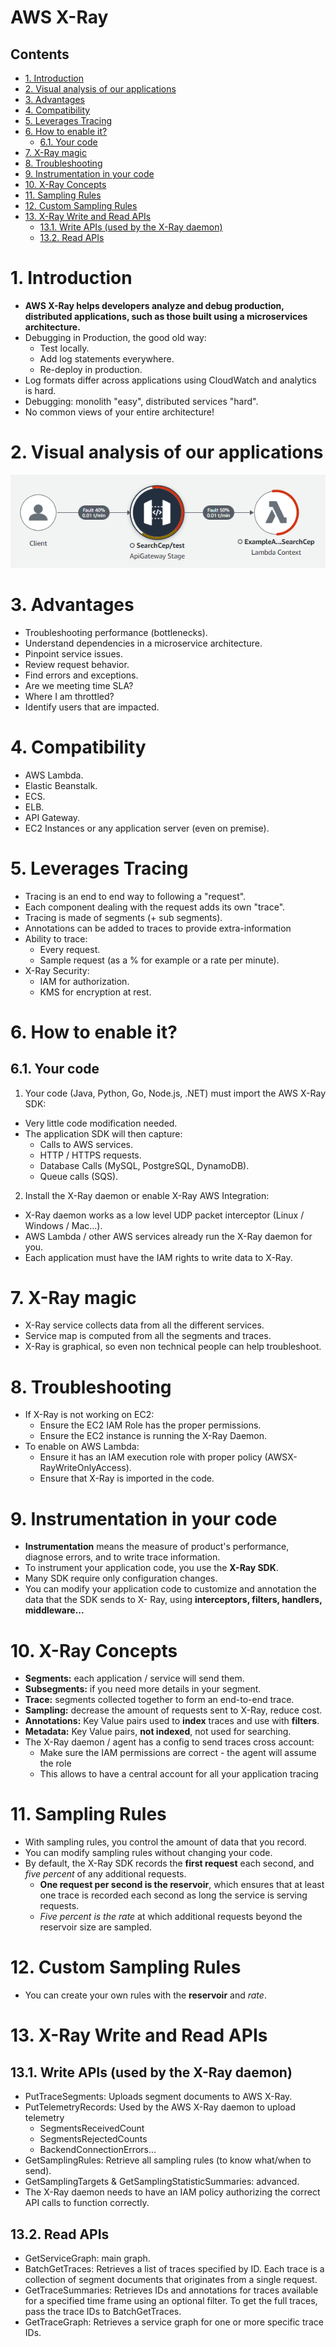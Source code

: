 # AWS X-Ray<!-- omit in toc -->

## Contents <!-- omit in toc -->

- [1. Introduction](#1-introduction)
- [2. Visual analysis of our applications](#2-visual-analysis-of-our-applications)
- [3. Advantages](#3-advantages)
- [4. Compatibility](#4-compatibility)
- [5. Leverages Tracing](#5-leverages-tracing)
- [6. How to enable it?](#6-how-to-enable-it)
  - [6.1. Your code](#61-your-code)
- [7. X-Ray magic](#7-x-ray-magic)
- [8. Troubleshooting](#8-troubleshooting)
- [9. Instrumentation in your code](#9-instrumentation-in-your-code)
- [10. X-Ray Concepts](#10-x-ray-concepts)
- [11. Sampling Rules](#11-sampling-rules)
- [12. Custom Sampling Rules](#12-custom-sampling-rules)
- [13. X-Ray Write and Read APIs](#13-x-ray-write-and-read-apis)
  - [13.1. Write APIs (used by the X-Ray daemon)](#131-write-apis-used-by-the-x-ray-daemon)
  - [13.2. Read APIs](#132-read-apis)

# 1. Introduction

- **AWS X-Ray helps developers analyze and debug production, distributed applications, such as those built using a microservices architecture.**
- Debugging in Production, the good old way:
  - Test locally.
  - Add log statements everywhere.
  - Re-deploy in production.
- Log formats differ across applications using CloudWatch and analytics is hard.
- Debugging: monolith "easy", distributed services "hard".
- No common views of your entire architecture!

# 2. Visual analysis of our applications

![AWS X-Ray Service Map](/Images/AWSXRayServiceMap.PNG)

# 3. Advantages

- Troubleshooting performance (bottlenecks).
- Understand dependencies in a microservice architecture.
- Pinpoint service issues.
- Review request behavior.
- Find errors and exceptions.
- Are we meeting time SLA?
- Where I am throttled?
- Identify users that are impacted.

# 4. Compatibility

- AWS Lambda.
- Elastic Beanstalk.
- ECS.
- ELB.
- API Gateway.
- EC2 Instances or any application server (even on premise).

# 5. Leverages Tracing

- Tracing is an end to end way to following a "request".
- Each component dealing with the request adds its own "trace".
- Tracing is made of segments (+ sub segments).
- Annotations can be added to traces to provide extra-information
- Ability to trace:
  - Every request.
  - Sample request (as a % for example or a rate per minute).
- X-Ray Security:
  - IAM for authorization.
  - KMS for encryption at rest.

# 6. How to enable it?

## 6.1. Your code

1. Your code (Java, Python, Go, Node.js, .NET) must import the AWS X-Ray SDK:

- Very little code modification needed.
- The application SDK will then capture:
  - Calls to AWS services.
  - HTTP / HTTPS requests.
  - Database Calls (MySQL, PostgreSQL, DynamoDB).
  - Queue calls (SQS).

2. Install the X-Ray daemon or enable X-Ray AWS Integration:

- X-Ray daemon works as a low level UDP packet interceptor (Linux / Windows / Mac...).
- AWS Lambda / other AWS services already run the X-Ray daemon for you.
- Each application must have the IAM rights to write data to X-Ray.

# 7. X-Ray magic

- X-Ray service collects data from all the different services.
- Service map is computed from all the segments and traces.
- X-Ray is graphical, so even non technical people can help troubleshoot.

# 8. Troubleshooting

- If X-Ray is not working on EC2:
  - Ensure the EC2 IAM Role has the proper permissions.
  - Ensure the EC2 instance is running the X-Ray Daemon.
- To enable on AWS Lambda:
  - Ensure it has an IAM execution role with proper policy (AWSX-RayWriteOnlyAccess).
  - Ensure that X-Ray is imported in the code.

# 9. Instrumentation in your code

- **Instrumentation** means the measure of product's performance, diagnose errors, and to write trace information.
- To instrument your application code, you use the **X-Ray SDK**.
- Many SDK require only configuration changes.
- You can modify your application code to customize and annotation the data that the SDK sends to X- Ray, using **interceptors, filters, handlers, middleware...**

# 10. X-Ray Concepts

- **Segments:** each application / service will send them.
- **Subsegments:** if you need more details in your segment.
- **Trace:** segments collected together to form an end-to-end trace.
- **Sampling:** decrease the amount of requests sent to X-Ray, reduce cost.
- **Annotations:** Key Value pairs used to **index** traces and use with **filters**.
- **Metadata:** Key Value pairs, **not indexed**, not used for searching.
- The X-Ray daemon / agent has a config to send traces cross account:
  - Make sure the IAM permissions are correct - the agent will assume the role
  - This allows to have a central account for all your application tracing

# 11. Sampling Rules

- With sampling rules, you control the amount of data that you record.
- You can modify sampling rules without changing your code.
- By default, the X-Ray SDK records the **first request** each second, and _five percent_ of any additional requests.
  - **One request per second is the reservoir**, which ensures that at least one trace is recorded each second as long the service is serving requests.
  - _Five percent is the rate_ at which additional requests beyond the reservoir size are sampled.

# 12. Custom Sampling Rules

- You can create your own rules with the **reservoir** and _rate_.

# 13. X-Ray Write and Read APIs

## 13.1. Write APIs (used by the X-Ray daemon)

- PutTraceSegments: Uploads segment documents to AWS X-Ray.
- PutTelemetryRecords: Used by the AWS X-Ray daemon to upload telemetry
  - SegmentsReceivedCount
  - SegmentsRejectedCounts
  - BackendConnectionErrors...
- GetSamplingRules: Retrieve all sampling rules (to know what/when to send).
- GetSamplingTargets & GetSamplingStatisticSummaries: advanced.
- The X-Ray daemon needs to have an IAM policy authorizing the correct API calls to function correctly.

## 13.2. Read APIs

- GetServiceGraph: main graph.
- BatchGetTraces: Retrieves a list of traces specified by ID. Each trace is a collection of segment documents that originates from a single request.
- GetTraceSummaries: Retrieves IDs and annotations for traces available for a specified time frame using an optional filter. To get the full traces, pass the trace IDs to BatchGetTraces.
- GetTraceGraph: Retrieves a service graph for one or more specific trace IDs.

